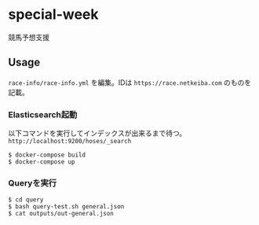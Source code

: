 # special-week

競馬予想支援

## Usage

`race-info/race-info.yml` を編集。IDは `https://race.netkeiba.com` のものを記載。

### Elasticsearch起動

以下コマンドを実行してインデックスが出来るまで待つ。 `http://localhost:9200/hoses/_search`

```
$ docker-compose build
$ docker-compose up
```

### Queryを実行
```
$ cd query
$ bash query-test.sh general.json
$ cat outputs/out-general.json
```
